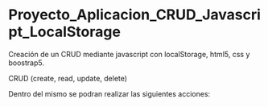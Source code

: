 # Proyecto_Aplicacion_CRUD_Javascript_LocalStorage
Creación de un CRUD mediante javascript con localStorage, html5, css y boostrap5.

CRUD (create, read, update, delete)

Dentro del mismo se podran realizar las siguientes acciones:
